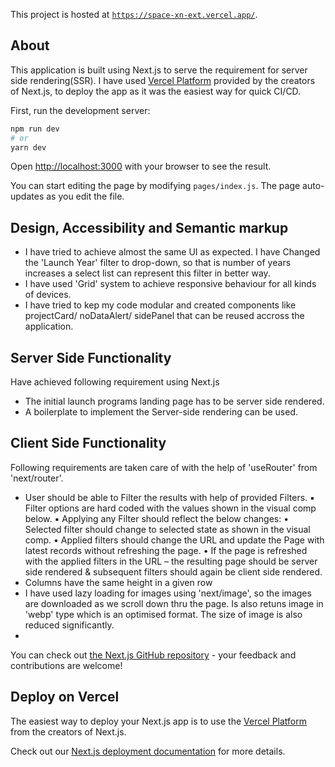 This project is hosted at [`https://space-xn-ext.vercel.app/`](https://space-xn-ext.vercel.app/).

## About

This application is built using Next.js to serve the requirement for server side rendering(SSR). 
I have used [Vercel Platform](https://vercel.com/import?utm_medium=default-template&filter=next.js&utm_source=create-next-app&utm_campaign=create-next-app-readme) provided by the creators of Next.js, to deploy the app as it was the easiest way for quick CI/CD. 

First, run the development server:

```bash
npm run dev
# or
yarn dev
```

Open [http://localhost:3000](http://localhost:3000) with your browser to see the result.

You can start editing the page by modifying `pages/index.js`. The page auto-updates as you edit the file.

##  Design, Accessibility and Semantic markup

- I have tried to achieve almost the same UI as expected. I have Changed the 'Launch Year' filter to drop-down, 
so that is number of years increases a select list can represent this filter in better way.
- I have used 'Grid' system to achieve responsive behaviour for all kinds of devices.
- I have tried to kep my code modular and created components like projectCard/ noDataAlert/ sidePanel that can be reused accross the application. 

## Server Side Functionality
Have achieved following requirement using Next.js
- The initial launch programs landing page has to be server side rendered.
- A boilerplate to implement the Server-side rendering can be used.

## Client Side Functionality
Following requirements are taken care of with the help of 'useRouter' from 'next/router'.
- User should be able to Filter the results with help of provided Filters.
            ▪ Filter options are hard coded with the values shown in the visual comp below.
            ▪ Applying any Filter should reflect the below changes:
                • Selected filter should change to selected state as shown in the visual comp.
                • Applied filters should change the URL and update the Page with latest records without refreshing the page.
                • If the page is refreshed with the applied filters in the URL – the resulting page should be server side rendered & subsequent filters should again be client side rendered.
- Columns have the same height in a given row
- I have used lazy loading for images using 'next/image', so the images are downloaded as we scroll down thru the page. Is also retuns image in 'webp' type which is an optimised format. The size of image is also reduced significantly.
- 


You can check out [the Next.js GitHub repository](https://github.com/vercel/next.js/) - your feedback and contributions are welcome!

## Deploy on Vercel

The easiest way to deploy your Next.js app is to use the [Vercel Platform](https://vercel.com/import?utm_medium=default-template&filter=next.js&utm_source=create-next-app&utm_campaign=create-next-app-readme) from the creators of Next.js.

Check out our [Next.js deployment documentation](https://nextjs.org/docs/deployment) for more details.
